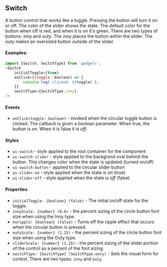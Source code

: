 <a name="module_Switch"></a>

## Switch
A button control that works like a toggle.  Pressing the button will turn iton or off.  The color of the slider shows the state.  The default color forthe button when off is red, and when it is on it's green.  There are twotypes of buttons: *inny* and *outy*.  The *inny* places the button withinthe slider.  The *outy* makes an oversized button outside of the slider.#### Examples:```javascriptimport {Switch, SwitchType} from 'gadgets';<Switch    initialToggle={true}    onClick={(toggle: boolean) => {        console.log(`clicked: ${toggle}`);    }}    switchType={SwitchType.inny}/>```#### Events- `onClick(toggle: boolean)` - invoked when the circular toggle button isclicked.  The callback is given a boolean parameter.  When true, the buttonis *on*.  When it is false it is *off*.#### Styles- `ui-switch` - style applied to the root container for the component- `ui-switch-slider` - style applied to the backgrond oval behind the button.This changes color when the state is updated (turned on/off)- `ui-switch-button` - applied to the circular slider button- `ui-slider-on` - style applied when the state is *on* (true)- `ui-slider-off` - style applied when the state is *off* (false)#### Properties- `initialToggle: {boolean} (false)` - The initial on/off state for thetoggle.- `innyScale: {number} (0.6)` - the percent sizing of the circle buttonfont size when using the Inny type.- `noripple: {boolean} (false)` - Turns off the ripple effect that occurswhen the circular button is pressed.- `outyScale: {number} (1.25)` - the percent sizing of the circle buttonfont size when using the Outy type.- `sliderScale: {number} (1.25)` - the percent sizing of the slider portionof the control as a percent of the font sizing.- `switchType: {SwitchType} (SwitchType.outy)` - Sets the visual form forcontrol.  There are two types: `inny` and `outy`.

